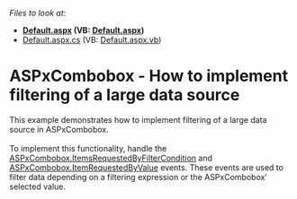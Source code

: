 <!-- default file list -->
*Files to look at*:

* **[Default.aspx](./CS/Default.aspx) (VB: [Default.aspx](./VB/Default.aspx))**
* [Default.aspx.cs](./CS/Default.aspx.cs) (VB: [Default.aspx.vb](./VB/Default.aspx.vb))
<!-- default file list end -->
# ASPxCombobox - How to implement filtering of a large data source


This example demonstrates how to implement filtering of a large data source in ASPxCombobox.<br /><br />To implement this functionality, handle the <a href="https://documentation.devexpress.com/AspNet/DevExpressWebASPxEditorsASPxComboBox_ItemsRequestedByFilterConditiontopic.aspx">ASPxCombobox.ItemsRequestedByFilterCondition</a> and <a href="https://documentation.devexpress.com/AspNet/DevExpressWebASPxEditorsASPxComboBox_ItemRequestedByValuetopic.aspx">ASPxCombobox.ItemRequestedByValue</a> events. These events are used to filter data depending on a filtering expression or the ASPxCombobox' selected value.

<br/>


